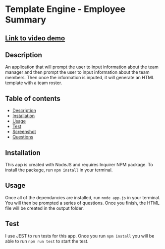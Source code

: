 # Template Engine - Employee Summary
## [Link to video demo](https://sampsoncorgi2-gmail.tinytake.com/tt/NTQ5MzQ1MV8xNzE0MjA3Mw)
## Description
An application that will prompt the user to input information about the team manager and then prompt the user to input information about the team members. Then once the information is inputed, it will generate an HTML template with a team roster. 
## Table of contents
* [Description](#Description)
* [Installation](#Installation)
* [Usage](#Usage)
* [Test](#Test)
* [Screenshot](#Screenshot)
* [Questions](#Questions)
## Installation
This app is created with NodeJS and requires Inquirer NPM package. To install the package, run ```npm install``` in your terminal. 
## Usage
Once all of the dependancies are installed, run ```node app.js``` in your terminal. You will then be prompted a series of questions. Once you finish, the HTML file will be created in the output folder. 

## Test
I use JEST to run tests for this app. Once you run ```npm install``` you will be able to run ```npm run test``` to start the test. 
